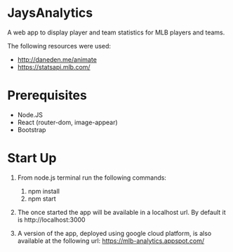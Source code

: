# JaysAnalytics
A web app to display player and team statistics for MLB players and teams. 

The following resources were used: 
- http://daneden.me/animate
- https://statsapi.mlb.com/

# Prerequisites
- Node.JS 
- React (router-dom, image-appear)
- Bootstrap

# Start Up 
1. From node.js terminal run the following commands: 
    1. npm install 
    2. npm start 

2. The once started the app will be available in a localhost url. By default it
is http://localhost:3000 

3. A version of the app, deployed using google cloud platform, is also available 
at the following url: https://mlb-analytics.appspot.com/

